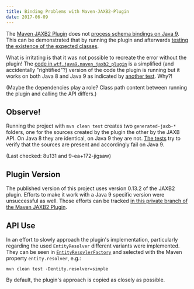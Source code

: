```yaml
---
title: Binding Problems with Maven-JAXB2-Plugin
date: 2017-06-09
---
```



The [Maven JAXB2 Plugin](https://github.com/highsource/maven-jaxb2-plugin) does not [process schema bindings on Java 9](https://github.com/highsource/maven-jaxb2-plugin/issues/120).
This can be demonstrated that by running the plugin and afterwards [testing the existence of the expected classes](https://github.com/CodeFX-org/java-9-wtf/tree/master/./maven-jaxb2-plugin/src/test/java/wtf/java9/maven_jaxb2_plugin/JaxbPluginTest.java).

What is irritating is that it was not possible to recreate the error without the plugin!
The [code in `wtf.java9.maven_jaxb2_plugin`](https://github.com/CodeFX-org/java-9-wtf/tree/master/./maven-jaxb2-plugin/src/main/java/wtf/java9/maven_jaxb2_plugin) is a simplified (and accidentally "rightified"?) version of the code the plugin is running but it works on both Java 8 and Java 9 as indicated by [another test](https://github.com/CodeFX-org/java-9-wtf/tree/master/./maven-jaxb2-plugin/src/test/java/wtf/java9/maven_jaxb2_plugin/JaxbApiTest.java).
Why?!

(Maybe the dependencies play a role?
Class path content between running the plugin and calling the API differs.)

## Observe!

Running the project with `mvn clean test` creates two `generated-jaxb-*` folders, one for the sources created by the plugin the other by the JAXB API.
On Java 8 they are identical, on Java 9 they are not.
[The tests](https://github.com/CodeFX-org/java-9-wtf/tree/master/./maven-jaxb2-plugin/src/test/java/wtf/java9/maven_jaxb2_plugin) try to verify that the sources are present and accordingly fail on Java 9.

(Last checked: 8u131 and 9-ea+172-jigsaw)

## Plugin Version

The published version of this project uses version 0.13.2 of the JAXB2 plugin.
Efforts to make it work with a Java 9 specific version were unsuccessful as well.
Those efforts can be tracked [in this private branch of the Maven JAXB2 Plugin](https://github.com/nicolaiparlog/maven-jaxb2-plugin/tree/java-9).

## API Use

In an effort to slowly approach the plugin's implementation, particularly regarding the used `EntityResolver` different variants were implemented.
They can be seen in [`EntityResovlerFactory`](https://github.com/CodeFX-org/java-9-wtf/tree/master/./maven-jaxb2-plugin/src/main/java/wtf/java9/maven_jaxb2_plugin/EntityResolverFactory.java) and selected with the Maven property `entity.resolver`, e.g.:

    mvn clean test -Dentity.resolver=simple

By default, the plugin's approach is copied as closely as possible.
